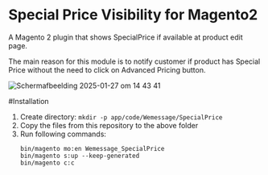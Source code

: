 # Special Price Visibility for Magento2
A Magento 2 plugin that shows SpecialPrice if available at product edit page.

The main reason for this module is to notify customer if product has Special Price without the need to click on Advanced Pricing button.


![Scherm­afbeelding 2025-01-27 om 14 43 41](https://github.com/user-attachments/assets/ea476d74-8996-48f0-9fae-3ea522030ab0)

#Installation
1. Create directory: `mkdir -p app/code/Wemessage/SpecialPrice`
2. Copy the files from this repository to the above folder
3. Run following commands:
   ```
   bin/magento mo:en Wemessage_SpecialPrice
   bin/magento s:up --keep-generated
   bin/magento c:c
   ```


